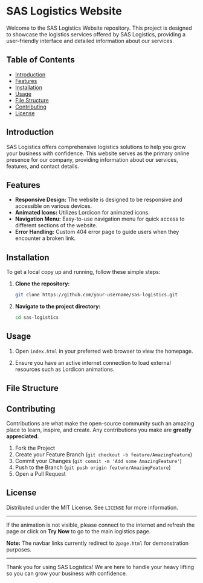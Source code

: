 # SAS Logistics Website

Welcome to the SAS Logistics Website repository. This project is designed to showcase the logistics services offered by SAS Logistics, providing a user-friendly interface and detailed information about our services.

## Table of Contents

- [Introduction](#introduction)
- [Features](#features)
- [Installation](#installation)
- [Usage](#usage)
- [File Structure](#file-structure)
- [Contributing](#contributing)
- [License](#license)

## Introduction

SAS Logistics offers comprehensive logistics solutions to help you grow your business with confidence. This website serves as the primary online presence for our company, providing information about our services, features, and contact details.

## Features

- **Responsive Design:** The website is designed to be responsive and accessible on various devices.
- **Animated Icons:** Utilizes Lordicon for animated icons.
- **Navigation Menu:** Easy-to-use navigation menu for quick access to different sections of the website.
- **Error Handling:** Custom 404 error page to guide users when they encounter a broken link.

## Installation

To get a local copy up and running, follow these simple steps:

1. **Clone the repository:**
    ```sh
    git clone https://github.com/your-username/sas-logistics.git
    ```
2. **Navigate to the project directory:**
    ```sh
    cd sas-logistics
    ```

## Usage

1. Open `index.html` in your preferred web browser to view the homepage.

2. Ensure you have an active internet connection to load external resources such as Lordicon animations.

## File Structure


## Contributing

Contributions are what make the open-source community such an amazing place to learn, inspire, and create. Any contributions you make are **greatly appreciated**.

1. Fork the Project
2. Create your Feature Branch (`git checkout -b feature/AmazingFeature`)
3. Commit your Changes (`git commit -m 'Add some AmazingFeature'`)
4. Push to the Branch (`git push origin feature/AmazingFeature`)
5. Open a Pull Request

## License

Distributed under the MIT License. See `LICENSE` for more information.

---

If the animation is not visible, please connect to the internet and refresh the page or click on **Try Now** to go to the main logistics page.

**Note:** The navbar links currently redirect to `2page.html` for demonstration purposes.

---

Thank you for using SAS Logistics! We are here to handle your heavy lifting so you can grow your business with confidence.
